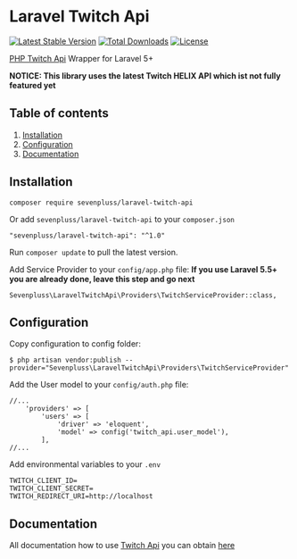 # Laravel Twitch Api

[![Latest Stable Version](https://img.shields.io/packagist/v/sevenpluss/laravel-twitch-api.svg?style=flat-square)](https://packagist.org/packages/sevenpluss/laravel-twitch-api)
[![Total Downloads](https://img.shields.io/packagist/dt/sevenpluss/laravel-twitch-api.svg?style=flat-square)](https://packagist.org/packages/sevenpluss/laravel-twitch-api)
[![License](https://img.shields.io/packagist/l/sevenpluss/laravel-twitch-api.svg?style=flat-square)](https://packagist.org/packages/sevenpluss/laravel-twitch-api)

[PHP Twitch Api](https://github.com/sevenpluss/twitch-api) Wrapper for Laravel 5+

**NOTICE: This library uses the latest Twitch HELIX API which ist not fully featured yet**

## Table of contents

1. [Installation](https://github.com/sevenpluss/laravel-twitch-api#installation)
2. [Configuration](https://github.com/sevenpluss/laravel-twitch-api#configuration)
3. [Documentation](https://github.com/sevenpluss/twitch-api#documentation)

## Installation

```
composer require sevenpluss/laravel-twitch-api
```

Or add `sevenpluss/laravel-twitch-api` to your `composer.json`

```
"sevenpluss/laravel-twitch-api": "^1.0"
```

Run `composer update` to pull the latest version.

Add Service Provider to your `config/app.php` file:
**If you use Laravel 5.5+ you are already done, leave this step and go next**

```
Sevenpluss\LaravelTwitchApi\Providers\TwitchServiceProvider::class,
```

## Configuration

Copy configuration to config folder:

```
$ php artisan vendor:publish --provider="Sevenpluss\LaravelTwitchApi\Providers\TwitchServiceProvider"
```

Add the User model to your `config/auth.php` file:
```
//...
    'providers' => [
        'users' => [
            'driver' => 'eloquent',
            'model' => config('twitch_api.user_model'),
        ],
//...
```

Add environmental variables to your `.env`

```
TWITCH_CLIENT_ID=
TWITCH_CLIENT_SECRET=
TWITCH_REDIRECT_URI=http://localhost
```

## Documentation

All documentation how to use [Twitch Api](https://github.com/sevenpluss/twitch-api) you can obtain [here](https://github.com/sevenpluss/twitch-api#documentation)
